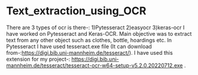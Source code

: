 # Text_extraction_using_OCR
There are 3 types of ocr is there-:
1)Pytesseract
2)easyocr
3)keras-ocr
I have worked on Pytesseract and Keras-OCR. 
Main objective was to extract text from any other object such as clothes, bottle, hoardings etc. 
In Pytesseract I have used tesseract.exe file 
(It can download from-:https://digi.bib.uni-mannheim.de/tesseract/).
I have used this extension for my project-: https://digi.bib.uni-mannheim.de/tesseract/tesseract-ocr-w64-setup-v5.2.0.20220712.exe .
